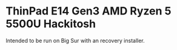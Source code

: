 # ThinPad E14 Gen3 AMD Ryzen 5 5500U Hackitosh
 Intended to be run on Big Sur with an recovery installer.
